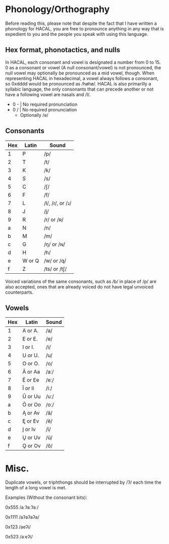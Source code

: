 # Phonology/Orthography

Before reading this, please note that despite the fact that I have written a phonology for HACAL, you are free to pronounce anything in any way that is expedient to you and the people you speak with using this language.

## Hex format, phonotactics, and nulls
In HACAL, each consonant and vowel is designated a number from 0 to 15. 0 as a consonant or vowel (A null consonant/vowel) is not pronounced, the null vowel may optionally be pronounced as a mid vowel, though. When representing HACAL in hexadecimal, a vowel always follows a consonant, so 0xdddd would be pronounced as /høhø/. HACAL is also primarilly a syllabic language, the only consonants that can precede another or not have a following vowel are nasals and /l/.
- 0 - | No required pronunciation
- 0 / | No required pronunciation
	- Optionally /ə/

## Consonants
Hex | Latin   | Sound
--- | ------- | ----------------------------------------------------
1   | P       | /p/
2   | T       | /t/
3   | K       | /k/
4   | S       | /s/
5   | C       | /ʃ/
6   | F       | /f/
7   | L       | /l/, /ɾ/, or /ɹ/
8   | J       | /j/
9   | R       | /r/ or /ʀ/
a   | N       | /n/
b   | M       | /m/
c   | G       | /ŋ/ or /ɴ/
d   | H       | /h/
e   | W or Q  | /w/ or /q/
f   | Z       | /ts/ or /tʃ/

Voiced variations of the same consonants, such as /b/ in place of /p/ are also accepted, ones that are already voiced do not have legal unvoiced counterparts.

## Vowels
Hex | Latin           | Sound
--- | --------------- | ------------
1   | A or A.         | /a/
2   | E or E.         | /e/
3   | I or I.         | /i/
4   | U or U.         | /u/
5   | O or O.         | /o/
6   | Ā or Aa         | /aː/
7   | Ē or Ee         | /eː/
8   | Ī or Ii         | /iː/
9   | Ū or Uu         | /uː/
a   | Ō or Oo         | /oː/
b   | Ą or Av         | /ã/
c   | Ę or Ev         | /ẽ/
d   | Į or Iv         | /ĩ/
e   | Ų or Uv         | /ũ/
f   | Ǫ or Ov         | /õ/

# Misc.
Duplicate vowels, or triphthongs should be interrupted by /ʔ/ each time the length of a long vowel is met.

Examples (Without the consonant bits):

0x555 /aːʔaːʔaː/

0x1111 /aʔaʔaʔa/

0x123 /aeʔi/

0x523 /aːeʔi/
